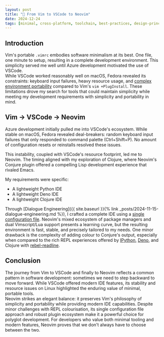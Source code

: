 ```yaml
---
layout: post
title: "📝 From Vim to VSCode to Neovim"
date: 2024-12-24
tags: [minimal, cross-platform, toolchain, best-practices, design-principles, python, deno, zero-config]
---
```

<!--more-->

## Introduction
Vim's portable `.vimrc` embodies software minimalism at its best. One file, one minute to setup, resulting in a complete development environment. This simplicity served me well until Azure development motivated the use of VSCode.  
While VSCode worked reasonably well on macOS, Fedora revealed its constraints: keyboard input failures, heavy resource usage, and [complex environment portability](https://stackoverflow.com/questions/35368889/how-can-i-export-settings) compared to Vim's `vim +PlugInstall`. These limitations drove my search for tools that could maintain simplicity while meeting my development requirements with simplicity and portability in mind.

## Vim -> VSCode -> Neovim
Azure development initially pulled me into VSCode's ecosystem. While stable on macOS, Fedora revealed deal-breakers: random keyboard input failures that only responded to command palette (Ctrl+Shift+P). No amount of configuration resets or reinstalls resolved these issues.

This instability, coupled with VSCode's resource footprint, led me to Neovim. The timing aligned with my exploration of Clojure, where Neovim's Conjure plugin offered a compelling Lisp development experience that rivaled Emacs.

My requirements were specific:
- A lightweight Python IDE
- A lightweight Deno IDE
- A lightweight Clojure IDE

Through [Dialogue Engineering]({{ site.baseurl }}{% link _posts/2024-11-15-dialogue-engineering.md %}), I crafted a complete IDE using a [single configuration file](https://github.com/ai-mindset/init.vim). Neovim's mixed ecosystem of package managers and dual Vimscript/Lua support presents a learning curve, but the resulting environment is fast, stable, and precisely tailored to my needs. One minor drawback is the complexity of adding colour to Conjure's output, especially when compared to the rich REPL experiences offered by [IPython](https://ipython.org/), [Deno](https://deno.com/), and Clojure with [rebel-readline](https://github.com/bhauman/rebel-readline).

## Conclusion
The journey from Vim to VSCode and finally to Neovim reflects a common pattern in software development: sometimes we need to step backward to move forward. While VSCode offered modern IDE features, its stability and resource issues on Linux highlighted the enduring value of minimal, portable tools.  
Neovim strikes an elegant balance: it preserves Vim's philosophy of simplicity and portability while providing modern IDE capabilities. Despite minor challenges with REPL colourisation, its single configuration file approach and robust plugin ecosystem make it a powerful choice for polyglot development. For developers who value both minimal tooling and modern features, Neovim proves that we don't always have to choose between the two.
